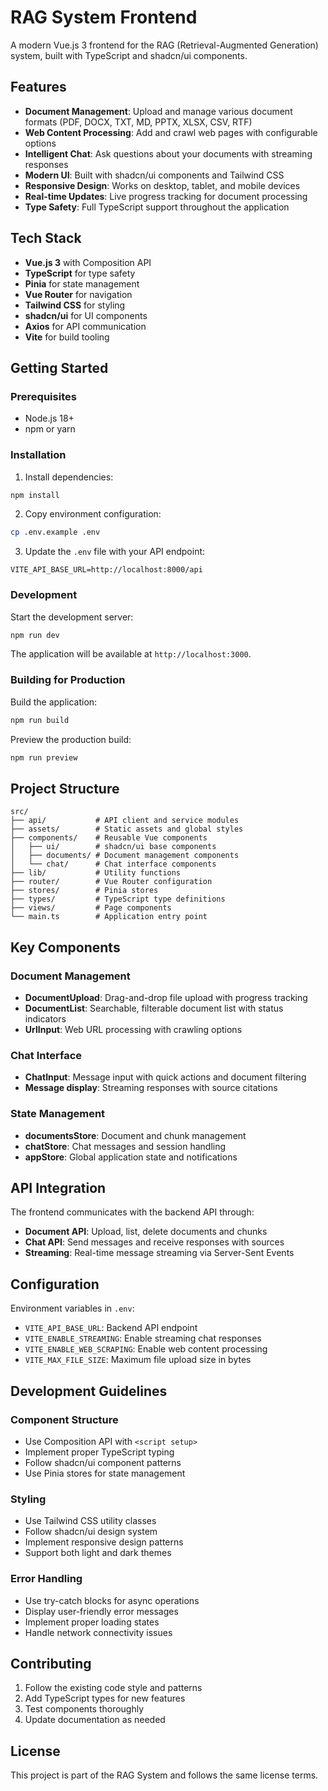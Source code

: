 # RAG System Frontend

A modern Vue.js 3 frontend for the RAG (Retrieval-Augmented Generation) system, built with TypeScript and shadcn/ui components.

## Features

- **Document Management**: Upload and manage various document formats (PDF, DOCX, TXT, MD, PPTX, XLSX, CSV, RTF)
- **Web Content Processing**: Add and crawl web pages with configurable options
- **Intelligent Chat**: Ask questions about your documents with streaming responses
- **Modern UI**: Built with shadcn/ui components and Tailwind CSS
- **Responsive Design**: Works on desktop, tablet, and mobile devices
- **Real-time Updates**: Live progress tracking for document processing
- **Type Safety**: Full TypeScript support throughout the application

## Tech Stack

- **Vue.js 3** with Composition API
- **TypeScript** for type safety
- **Pinia** for state management
- **Vue Router** for navigation
- **Tailwind CSS** for styling
- **shadcn/ui** for UI components
- **Axios** for API communication
- **Vite** for build tooling

## Getting Started

### Prerequisites

- Node.js 18+ 
- npm or yarn

### Installation

1. Install dependencies:
```bash
npm install
```

2. Copy environment configuration:
```bash
cp .env.example .env
```

3. Update the `.env` file with your API endpoint:
```env
VITE_API_BASE_URL=http://localhost:8000/api
```

### Development

Start the development server:
```bash
npm run dev
```

The application will be available at `http://localhost:3000`.

### Building for Production

Build the application:
```bash
npm run build
```

Preview the production build:
```bash
npm run preview
```

## Project Structure

```
src/
├── api/           # API client and service modules
├── assets/        # Static assets and global styles
├── components/    # Reusable Vue components
│   ├── ui/        # shadcn/ui base components
│   ├── documents/ # Document management components
│   └── chat/      # Chat interface components
├── lib/           # Utility functions
├── router/        # Vue Router configuration
├── stores/        # Pinia stores
├── types/         # TypeScript type definitions
├── views/         # Page components
└── main.ts        # Application entry point
```

## Key Components

### Document Management
- **DocumentUpload**: Drag-and-drop file upload with progress tracking
- **DocumentList**: Searchable, filterable document list with status indicators
- **UrlInput**: Web URL processing with crawling options

### Chat Interface
- **ChatInput**: Message input with quick actions and document filtering
- **Message display**: Streaming responses with source citations

### State Management
- **documentsStore**: Document and chunk management
- **chatStore**: Chat messages and session handling
- **appStore**: Global application state and notifications

## API Integration

The frontend communicates with the backend API through:

- **Document API**: Upload, list, delete documents and chunks
- **Chat API**: Send messages and receive responses with sources
- **Streaming**: Real-time message streaming via Server-Sent Events

## Configuration

Environment variables in `.env`:

- `VITE_API_BASE_URL`: Backend API endpoint
- `VITE_ENABLE_STREAMING`: Enable streaming chat responses
- `VITE_ENABLE_WEB_SCRAPING`: Enable web content processing
- `VITE_MAX_FILE_SIZE`: Maximum file upload size in bytes

## Development Guidelines

### Component Structure
- Use Composition API with `<script setup>`
- Implement proper TypeScript typing
- Follow shadcn/ui component patterns
- Use Pinia stores for state management

### Styling
- Use Tailwind CSS utility classes
- Follow shadcn/ui design system
- Implement responsive design patterns
- Support both light and dark themes

### Error Handling
- Use try-catch blocks for async operations
- Display user-friendly error messages
- Implement proper loading states
- Handle network connectivity issues

## Contributing

1. Follow the existing code style and patterns
2. Add TypeScript types for new features
3. Test components thoroughly
4. Update documentation as needed

## License

This project is part of the RAG System and follows the same license terms.